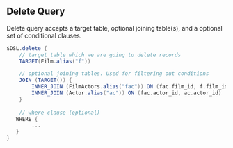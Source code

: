 ## Delete Query
Delete query accepts a target table, optional joining table(s), and a optional set of conditional clauses.

```groovy
$DSL.delete {
    // target table which we are going to delete records
    TARGET(Film.alias("f"))

    // optional joining tables. Used for filtering out conditions
    JOIN (TARGET()) {
        INNER_JOIN (FilmActors.alias("fac")) ON (fac.film_id, f.film_id)
        INNER_JOIN (Actor.alias("ac")) ON (fac.actor_id, ac.actor_id)
    }
  
    // where clause (optional)
   WHERE {
        ...
   }
}
```
